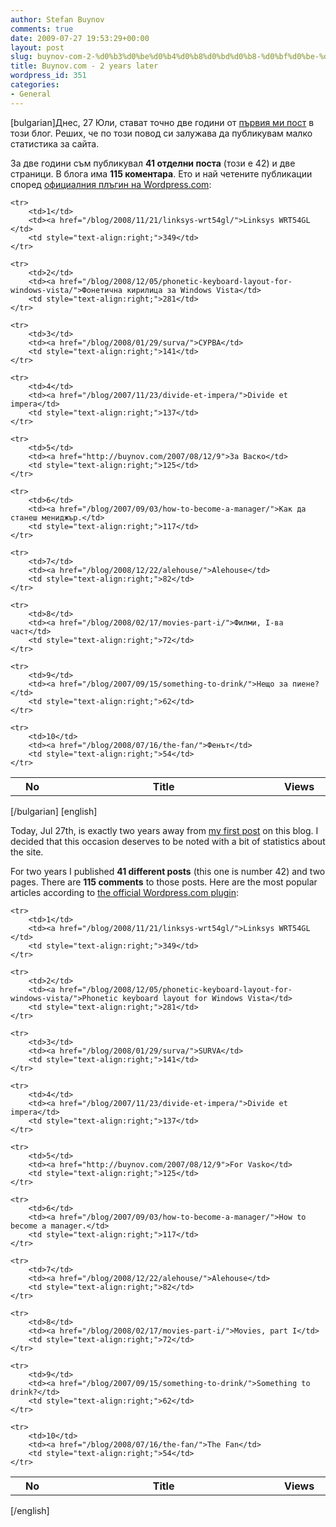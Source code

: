 ```yaml
---
author: Stefan Buynov
comments: true
date: 2009-07-27 19:53:29+00:00
layout: post
slug: buynov-com-2-%d0%b3%d0%be%d0%b4%d0%b8%d0%bd%d0%b8-%d0%bf%d0%be-%d0%ba%d1%8a%d1%81%d0%bd%d0%be
title: Buynov.com - 2 years later
wordpress_id: 351
categories:
- General
---
```


[bulgarian]Днес, 27 Юли, стават точно две години от [първия ми пост](/blog/2007/07/27/get-the-party-started-/) в този блог. Реших, че по този повод си залужава да публикувам малко статистика за сайта.

За две години съм публикувал **41 отделни поста** (този е 42) и две страници. В блога има **115 коментара**. Ето и най четените публикации според [официалния плъгин на Wordpress.com](http://wordpress.org/extend/plugins/stats/):

<table>
    <tr>
        <th width="10%"><strong>No</strong></th>
        <th width="50%"><strong>Title</strong></th>
        <th width="10%"><strong>Views</strong></th>
    </tr>

    <tr>
        <td>1</td>
        <td><a href="/blog/2008/11/21/linksys-wrt54gl/">Linksys WRT54GL </td>
        <td style="text-align:right;">349</td>
    </tr>

    <tr>
        <td>2</td>
        <td><a href="/blog/2008/12/05/phonetic-keyboard-layout-for-windows-vista/">Фонетична кирилица за Windows Vista</td>
        <td style="text-align:right;">281</td>
    </tr>

    <tr>
        <td>3</td>
        <td><a href="/blog/2008/01/29/surva/">СУРВА</td>
        <td style="text-align:right;">141</td>
    </tr>

    <tr>
        <td>4</td>
        <td><a href="/blog/2007/11/23/divide-et-impera/">Divide et impera</td>
        <td style="text-align:right;">137</td>
    </tr>

    <tr>
        <td>5</td>
        <td><a href="http://buynov.com/2007/08/12/9">За Васко</td>
        <td style="text-align:right;">125</td>
    </tr>

    <tr>
        <td>6</td>
        <td><a href="/blog/2007/09/03/how-to-become-a-manager/">Как да станеш мениджър.</td>
        <td style="text-align:right;">117</td>
    </tr>

    <tr>
        <td>7</td>
        <td><a href="/blog/2008/12/22/alehouse/">Alehouse</td>
        <td style="text-align:right;">82</td>
    </tr>

    <tr>
        <td>8</td>
        <td><a href="/blog/2008/02/17/movies-part-i/">Филми, I-ва част</td>
        <td style="text-align:right;">72</td>
    </tr>

    <tr>
        <td>9</td>
        <td><a href="/blog/2007/09/15/something-to-drink/">Нещо за пиене?</td>
        <td style="text-align:right;">62</td>
    </tr>

    <tr>
        <td>10</td>
        <td><a href="/blog/2008/07/16/the-fan/">Фенът</td>
        <td style="text-align:right;">54</td>
    </tr>
</table>

[/bulgarian]
[english]

Today, Jul 27th, is exactly two years away from [my first post](/2007/07/27/3) on this blog. I decided that this occasion deserves to be noted with a bit of statistics about the site.

For two years I published **41 different posts** (this one is number 42) and two pages. There are **115 comments** to those posts. Here are the most popular articles according to [the official Wordpress.com plugin](http://wordpress.org/extend/plugins/stats/):

<table>
    <tr>
        <th width="10%"><strong>No</strong></th>
        <th width="50%"><strong>Title</strong></th>
        <th width="10%"><strong>Views</strong></th>
    </tr>

    <tr>
        <td>1</td>
        <td><a href="/blog/2008/11/21/linksys-wrt54gl/">Linksys WRT54GL </td>
        <td style="text-align:right;">349</td>
    </tr>

    <tr>
        <td>2</td>
        <td><a href="/blog/2008/12/05/phonetic-keyboard-layout-for-windows-vista/">Phonetic keyboard layout for Windows Vista</td>
        <td style="text-align:right;">281</td>
    </tr>

    <tr>
        <td>3</td>
        <td><a href="/blog/2008/01/29/surva/">SURVA</td>
        <td style="text-align:right;">141</td>
    </tr>

    <tr>
        <td>4</td>
        <td><a href="/blog/2007/11/23/divide-et-impera/">Divide et impera</td>
        <td style="text-align:right;">137</td>
    </tr>

    <tr>
        <td>5</td>
        <td><a href="http://buynov.com/2007/08/12/9">For Vasko</td>
        <td style="text-align:right;">125</td>
    </tr>

    <tr>
        <td>6</td>
        <td><a href="/blog/2007/09/03/how-to-become-a-manager/">How to become a manager.</td>
        <td style="text-align:right;">117</td>
    </tr>

    <tr>
        <td>7</td>
        <td><a href="/blog/2008/12/22/alehouse/">Alehouse</td>
        <td style="text-align:right;">82</td>
    </tr>

    <tr>
        <td>8</td>
        <td><a href="/blog/2008/02/17/movies-part-i/">Movies, part I</td>
        <td style="text-align:right;">72</td>
    </tr>

    <tr>
        <td>9</td>
        <td><a href="/blog/2007/09/15/something-to-drink/">Something to drink?</td>
        <td style="text-align:right;">62</td>
    </tr>

    <tr>
        <td>10</td>
        <td><a href="/blog/2008/07/16/the-fan/">The Fan</td>
        <td style="text-align:right;">54</td>
    </tr>
</table>


[/english]
